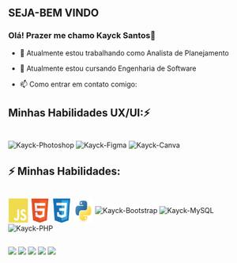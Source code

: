 ## SEJA-BEM VINDO
### Olá! Prazer me chamo Kayck Santos👋 

- 🔭 Atualmente estou trabalhando como Analista de Planejamento
- 🌱 Atualmente estou cursando Engenharia de Software

- 📫 Como entrar em contato comigo: 

## Minhas Habilidades UX/UI:⚡ 
 <div style="display: inline_block"><br>
 <img  align="center" alt="Kayck-Photoshop" height="40" width="40" src="https://cdn.jsdelivr.net/gh/devicons/devicon@latest/icons/photoshop/photoshop-original.svg" />
 <img  align="center" alt="Kayck-Figma" height="40" width="40" src="https://cdn.jsdelivr.net/gh/devicons/devicon@latest/icons/figma/figma-original.svg" /> 
 <img   align="center" alt="Kayck-Canva" height="40" width="40" src="https://cdn.jsdelivr.net/gh/devicons/devicon@latest/icons/canva/canva-original.svg" />
 </div>   

## ⚡ Minhas Habilidades:

<div style="display: inline_block"><br>
  <img align="center" alt="Kayck-Js" height="50" width="40" src="https://raw.githubusercontent.com/devicons/devicon/master/icons/javascript/javascript-plain.svg">
  <img align="center" alt="Kayck-HTML" height="50" width="40" src="https://raw.githubusercontent.com/devicons/devicon/master/icons/html5/html5-original.svg">
  <img align="center" alt="Kayck-CSS" height="50" width="40" src="https://raw.githubusercontent.com/devicons/devicon/master/icons/css3/css3-original.svg">
  <img align="center" alt="Kayck-Python" height="50" width="40" src="https://raw.githubusercontent.com/devicons/devicon/master/icons/python/python-original.svg">
  <img align="center" alt="Kayck-Bootstrap" heiht="50" width="40" src="https://cdn.jsdelivr.net/gh/devicons/devicon@latest/icons/bootstrap/bootstrap-original-wordmark.svg" />
  <img  align="center" alt="Kayck-MySQL" heiht="50" width="40" src="https://cdn.jsdelivr.net/gh/devicons/devicon@latest/icons/mysql/mysql-original.svg" />
  <img align="center" alt="Kayck-PHP" heiht="80" width="60" src="https://cdn.jsdelivr.net/gh/devicons/devicon@latest/icons/php/php-original.svg" />
                   
</div>

  ##

<div> 
  <a href="https://www.youtube.com/@thaiiiekayck" target="_blank"><img src="https://img.shields.io/badge/YouTube-FF0000?style=for-the-badge&logo=youtube&logoColor=white" target="_blank"></a>
  <a href="https://instagram.com//kayck.santtos/" target="_blank"><img src="https://img.shields.io/badge/-Instagram-%23E4405F?style=for-the-badge&logo=instagram&logoColor=white" target="_blank"></a> 	
 <a href="https://discord.gg/wagxzStdcR" target="_blank"><img src="https://img.shields.io/badge/Discord-7289DA?style=for-the-badge&logo=discord&logoColor=white" target="_blank"></a> 
  <a href = "kaycksanttos0@gmail.com"><img src="https://img.shields.io/badge/-Gmail-%23333?style=for-the-badge&logo=gmail&logoColor=white" target="_blank"></a>
  <a href="https://www.linkedin.com/in/" target="_blank"><img src="https://img.shields.io/badge/-LinkedIn-%230077B5?style=for-the-badge&logo=linkedin&logoColor=white" target="_blank"></a> 
  
</div>



